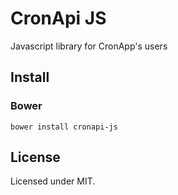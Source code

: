 # CronApi JS
Javascript library for CronApp's users

## Install

### Bower
```
bower install cronapi-js
```

## License

Licensed under MIT.
